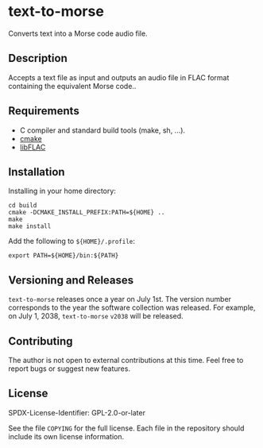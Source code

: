 # text-to-morse

Converts text into a Morse code audio file.

## Description

Accepts a text file as input and outputs an audio file in FLAC format
containing the equivalent Morse code..

## Requirements

* C compiler and standard build tools (make, sh, ...).
* [cmake](https://cmake.org/)
* [libFLAC](https://github.com/xiph/flac)

## Installation

Installing in your home directory:

```
cd build
cmake -DCMAKE_INSTALL_PREFIX:PATH=${HOME} ..
make
make install
```

Add the following to `${HOME}/.profile`:

```
export PATH=${HOME}/bin:${PATH}
```

## Versioning and Releases

`text-to-morse` releases once a year on July 1st. The version number corresponds
to the year the software collection was released. For example, on July 1,
2038, `text-to-morse` `v2038` will be released.

## Contributing

The author is not open to external contributions at this time.
Feel free to report bugs or suggest new features.

## License

SPDX-License-Identifier: GPL-2.0-or-later

See the file `COPYING` for the full license. Each file in the repository should
include its own license information.
